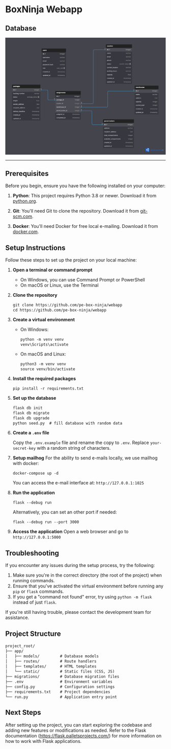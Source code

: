 # BoxNinja Webapp

## Database

<img src="./docs/db.png" />

---

## Prerequisites

Before you begin, ensure you have the following installed on your computer:

1. **Python**: This project requires Python 3.8 or newer. Download it from [python.org](https://www.python.org/downloads/).

2. **Git**: You'll need Git to clone the repository. Download it from [git-scm.com](https://git-scm.com/downloads).

3. **Docker**: You'll need Docker for free local e-mailing. Download it from [docker.com](https://www.docker.com/).

## Setup Instructions

Follow these steps to set up the project on your local machine:

1. **Open a terminal or command prompt**
   - On Windows, you can use Command Prompt or PowerShell
   - On macOS or Linux, use the Terminal

2. **Clone the repository**
   ```
   git clone https://github.com/pe-box-ninja/webapp
   cd https://github.com/pe-box-ninja/webapp
   ```

3. **Create a virtual environment**
   - On Windows:
     ```
     python -m venv venv
     venv\Scripts\activate
     ```
   - On macOS and Linux:
     ```
     python3 -m venv venv
     source venv/bin/activate
     ```

4. **Install the required packages**
   ```
   pip install -r requirements.txt
   ```

5. **Set up the database**
   ```
   flask db init
   flask db migrate
   flask db upgrade
   python seed.py  # fill database with random data
   ```

6. **Create a `.env` file**

   Copy the `.env.example` file and rename the copy to `.env`.
   Replace `your-secret-key` with a random string of characters.

7. **Setup mailhog**
   For the ability to send e-mails locally, we use mailhog with docker:
   ```
   docker-compose up -d
   ```
   You can access the e-mail interface at: `http://127.0.0.1:1025`

8. **Run the application**
   ```
   flask --debug run
   ```
   Alternatively, you can set an other port if needed:
   ```
   flask --debug run --port 3000
   ```

9.  **Access the application**
   Open a web browser and go to `http://127.0.0.1:5000`

## Troubleshooting

If you encounter any issues during the setup process, try the following:

1. Make sure you're in the correct directory (the root of the project) when running commands.
2. Ensure that you've activated the virtual environment before running any `pip` or `flask` commands.
3. If you get a "command not found" error, try using `python -m flask` instead of just `flask`.

If you're still having trouble, please contact the development team for assistance.

## Project Structure

```
project_root/
├── app/
│   ├── models/         # Database models
│   ├── routes/         # Route handlers
│   ├── templates/      # HTML templates
│   └── static/         # Static files (CSS, JS)
├── migrations/         # Database migration files
├── .env                # Environment variables
├── config.py           # Configuration settings
├── requirements.txt    # Project dependencies
└── run.py              # Application entry point
```

## Next Steps

After setting up the project, you can start exploring the codebase and adding new features or modifications as needed. Refer to the Flask documentation (https://flask.palletsprojects.com/) for more information on how to work with Flask applications.
